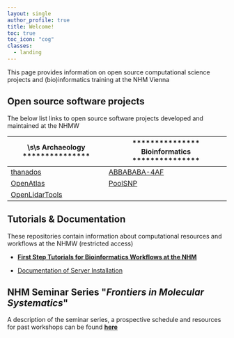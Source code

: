 ```yaml
---
layout: single
author_profile: true
title: Welcome!
toc: true
toc_icon: "cog"
classes:
  - landing
---
```


This page provides information on open source computational science projects and (bio)informatics training at the NHM Vienna

## Open source software projects

The below list links to open source software projects developed and maintained at the NHMW


| \s\s Archaeology ***************                              | *************** Bioinformatics ***************            |
| ------------------------------------------------------------- | --------------------------------------------------------- |
| [thanados](https://github.com/nhmvienna/thanados)             | [ABBABABA-4AF](https://github.com/nhmvienna/ABBABABA-4AF) |
| [OpenAtlas](https://github.com/nhmvienna/OpenAtlas)           | [PoolSNP](https://github.com/nhmvienna/PoolSNP)           |
| [OpenLidarTools](https://github.com/nhmvienna/OpenLidarTools) |                                                           |

## Tutorials & Documentation

These repositories contain information about computational resources and workflows at the NHMW (restricted access)

-   **[First Step Tutorials for Bioinformatics Workflows at the NHM](https://github.com/nhmvienna/FirstSteps#firststeps)**  

-   [Documentation of Server Installation](https://github.com/nhmvienna/PhyloserverInstallationDocs)

## NHM Seminar Series "_Frontiers in Molecular Systematics_"

 A description of the seminar series, a prospective schedule and resources for past workshops can be found **[here](SeminarSeries.md)**
